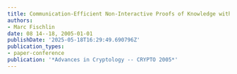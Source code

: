 ```yaml
---
title: Communication-Efficient Non-Interactive Proofs of Knowledge with Online Extractors
authors:
- Marc Fischlin
date: 08 14--18, 2005-01-01
publishDate: '2025-05-18T16:29:49.690796Z'
publication_types:
- paper-conference
publication: '*Advances in Cryptology -- CRYPTO 2005*'
---
```

